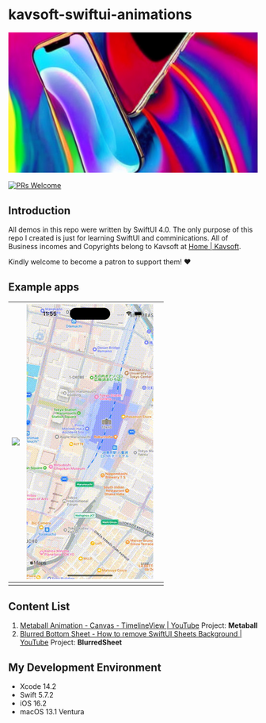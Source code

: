 # kavsoft-swiftui-animations

<img src="https://github.com/hackenbacker/image-host/blob/main/imgs/swiftui-badge.png" width=768>

[![PRs Welcome](https://img.shields.io/badge/PRs-welcome-brightgreen.svg?style=flat-square)](http://makeapullrequest.com)


## Introduction

All demos in this repo were written by SwiftUI 4.0. The only purpose of this repo I created is just for learning SwiftUI and comminications. All of Business incomes and Copyrights belong to Kavsoft at [Home | Kavsoft](https://kavsoft.dev).

Kindly welcome to become a patron to support them! ❤️

## Example apps

| <img src="https://github.com/hackenbacker/image-host/blob/main/imgs/metaball-256.gif" /> | <img src="https://github.com/hackenbacker/image-host/blob/main/imgs/BlurredSheet/BlurredSheet-256.gif" /> | |
| :-------------------------------------------: | :----------------------------------------: | -------------------------------------------- |
|  |  |  |

## Content List

1. [Metaball Animation - Canvas - TimelineView | YouTube](https://youtu.be/hfKGLJejAEw)  Project: **Metaball**
2. [Blurred Bottom Sheet - How to remove SwiftUI Sheets Background | YouTube](https://youtu.be/NE1ZIK0PGTI)  Project: **BlurredSheet**

## My Development Environment
* Xcode 14.2
* Swift 5.7.2
* iOS 16.2
* macOS 13.1 Ventura
